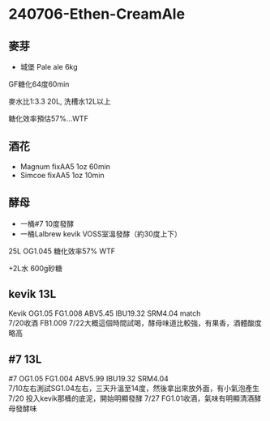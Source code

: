 # 240706-Ethen-CreamAle

## 麥芽
* 城堡 Pale ale 6kg

GF糖化64度60min

麥水比1:3.3 20L, 洗槽水12L以上

糖化效率預估57%...WTF

## 酒花
* Magnum fixAA5 1oz 60min
* Simcoe fixAA5 1oz 10min

## 酵母
- 一桶#7 10度發酵
- 一桶Lalbrew kevik VOSS室溫發酵（約30度上下）

25L OG1.045 糖化效率57% WTF

+2L水 600g砂糖 

## kevik 13L
Kevik OG1.05 FG1.008 ABV5.45 IBU19.32 SRM4.04 match    
7/20收酒 FB1.009
7/22大概這個時間試喝，酵母味道比較強，有果香，酒體酸度略高

## #7 13L
#7 OG1.05 FG1.004 ABV5.99 IBU19.32 SRM4.04    
7/10左右測試SG1.04左右，三天升溫至14度，然後拿出來放外面，有小氣泡產生   
7/20 投入kevik那桶的底泥，開始明顯發酵
7/27 FG1.01收酒，氣味有明顯清酒酵母發酵味
